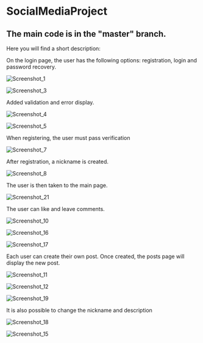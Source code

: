 # SocialMediaProject

## The main code is in the "master" branch.

Here you will find a short description:

On the login page, the user has the following options: registration, login and password recovery.

![Screenshot_1](https://github.com/Urajisurafu/SocialMediaProject/assets/56921368/cf04ee92-8dcb-44c3-a5e5-dc020dd14cb1)

![Screenshot_3](https://github.com/Urajisurafu/SocialMediaProject/assets/56921368/1bdf931b-36d0-4aea-8e43-2dc32b40ac1b)

Added validation and error display.

![Screenshot_4](https://github.com/Urajisurafu/SocialMediaProject/assets/56921368/c62f11ae-f09e-4a27-8273-50c9abc85607)

![Screenshot_5](https://github.com/Urajisurafu/SocialMediaProject/assets/56921368/4ce6e311-45a7-4c00-b75a-6604fb96a62e)

When registering, the user must pass verification

![Screenshot_7](https://github.com/Urajisurafu/SocialMediaProject/assets/56921368/37f194a9-ac1e-4052-8851-47b8d7d458a6)

After registration, a nickname is created.

![Screenshot_8](https://github.com/Urajisurafu/SocialMediaProject/assets/56921368/a7eb421a-45a2-4133-85f7-25ee551c9a01)

The user is then taken to the main page.

![Screenshot_21](https://github.com/Urajisurafu/SocialMediaProject/assets/56921368/e671d37b-bec3-4a35-a017-37bd6c89df61)

The user can like and leave comments.

![Screenshot_10](https://github.com/Urajisurafu/SocialMediaProject/assets/56921368/4a14885f-87ed-41fe-be24-acd5da0c7e55)

![Screenshot_16](https://github.com/Urajisurafu/SocialMediaProject/assets/56921368/60564270-ebc8-40c7-8e89-2eb159781aee)

![Screenshot_17](https://github.com/Urajisurafu/SocialMediaProject/assets/56921368/7ac0a27d-62f0-41be-8cbb-1f554b1694d9)

Each user can create their own post. Once created, the posts page will display the new post.

![Screenshot_11](https://github.com/Urajisurafu/SocialMediaProject/assets/56921368/1d09e187-cd24-4291-8cf3-6fb0de28aee4)

![Screenshot_12](https://github.com/Urajisurafu/SocialMediaProject/assets/56921368/f1c3b53f-345b-4f31-a24f-b37752c2af91)

![Screenshot_19](https://github.com/Urajisurafu/SocialMediaProject/assets/56921368/bcdacd5d-f967-4c02-8d57-7a52a423c7f2)

It is also possible to change the nickname and description

![Screenshot_18](https://github.com/Urajisurafu/SocialMediaProject/assets/56921368/e2a5fb4d-68b6-4828-aee4-05f20e90b260)

![Screenshot_15](https://github.com/Urajisurafu/SocialMediaProject/assets/56921368/72cd9da6-e779-4939-9f08-cf1adb6e6c83)



